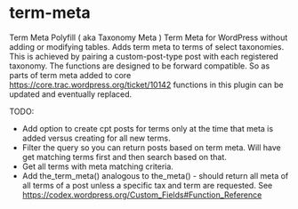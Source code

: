 term-meta
=============

Term Meta Polyfill ( aka Taxonomy Meta )
Term Meta for WordPress without adding or modifying tables. Adds term meta to terms of select taxonomies. This is achieved by pairing a custom-post-type post with each registered taxonomy. The functions are designed to be forward compatible. So as parts of term meta added to core https://core.trac.wordpress.org/ticket/10142 functions in this plugin can be updated and eventually replaced.


TODO:
* Add option to create cpt posts for terms only at the time that meta is added versus creating for all new terms.
* Filter the query so you can return posts based on term meta. Will have get matching terms first and then search based on that.
* Get all terms with meta matching criteria.
* Add the_term_meta() analogous to the_meta() - should return all meta of all terms of a post unless a specific tax and term are requested. See https://codex.wordpress.org/Custom_Fields#Function_Reference
